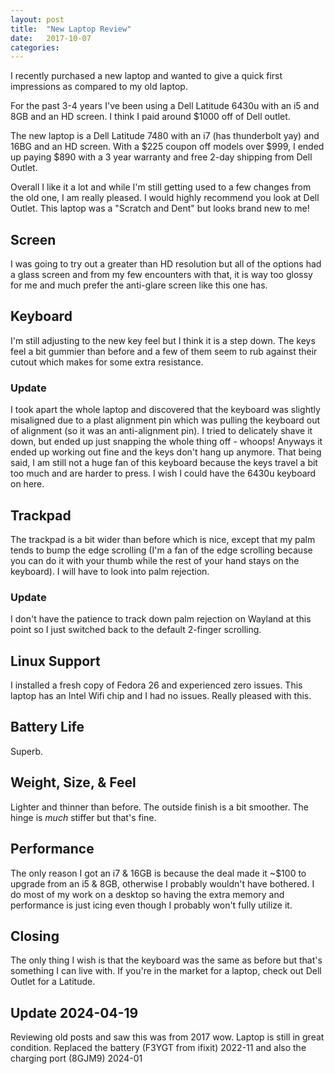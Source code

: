 ```yaml
---
layout: post
title:  "New Laptop Review"
date:   2017-10-07
categories:
---
```


I recently purchased a new laptop and wanted to give a quick first impressions as compared to my old laptop.

For the past 3-4 years I've been using a Dell Latitude 6430u with an i5 and 8GB and an HD screen. I think I paid around $1000 off of Dell outlet.

The new laptop is a Dell Latitude 7480 with an i7 (has thunderbolt yay) and 16BG and an HD screen. With a $225 coupon off models over $999, I ended up paying $890 with a 3 year warranty and free 2-day shipping from Dell Outlet.

Overall I like it a lot and while I'm still getting used to a few changes from the old one, I am really pleased. I would highly recommend you look at Dell Outlet. This laptop was a "Scratch and Dent" but looks brand new to me!

## Screen

I was going to try out a greater than HD resolution but all of the options had a glass screen and from my few encounters with that, it is way too glossy for me and much prefer the anti-glare screen like this one has.

## Keyboard

I'm still adjusting to the new key feel but I think it is a step down. The keys feel a bit gummier than before and a few of them seem to rub against their cutout which makes for some extra resistance.

### Update

I took apart the whole laptop and discovered that the keyboard was slightly misaligned due to a plast alignment pin which was pulling the keyboard out of alignment (so it was an anti-alignment pin). I tried to delicately shave it down, but ended up just snapping the whole thing off - whoops! Anyways it ended up working out fine and the keys don't hang up anymore. That being said, I am still not a huge fan of this keyboard because the keys travel a bit too much and are harder to press. I wish I could have the 6430u keyboard on here.


## Trackpad

The trackpad is a bit wider than before which is nice, except that my palm tends to bump the edge scrolling (I'm a fan of the edge scrolling because you can do it with your thumb while the rest of your hand stays on the keyboard). I will have to look into palm rejection.

### Update

I don't have the patience to track down palm rejection on Wayland at this point so I just switched back to the default 2-finger scrolling.

## Linux Support

I installed a fresh copy of Fedora 26 and experienced zero issues. This laptop has an Intel Wifi chip and I had no issues. Really pleased with this.

## Battery Life

Superb.

## Weight, Size, & Feel

Lighter and thinner than before. The outside finish is a bit smoother. The hinge is *much* stiffer but that's fine.

## Performance

The only reason I got an i7 & 16GB is because the deal made it ~$100 to upgrade from an i5 & 8GB, otherwise I probably wouldn't have bothered. I do most of my work on a desktop so having the extra memory and performance is just icing even though I probably won't fully utilize it.

## Closing

The only thing I wish is that the keyboard was the same as before but that's something I can live with. If you're in the market for a laptop, check out Dell Outlet for a Latitude.

## Update 2024-04-19

Reviewing old posts and saw this was from 2017 wow. Laptop is still in great condition. Replaced the battery (F3YGT from ifixit) 2022-11 and also the charging port (8GJM9) 2024-01
